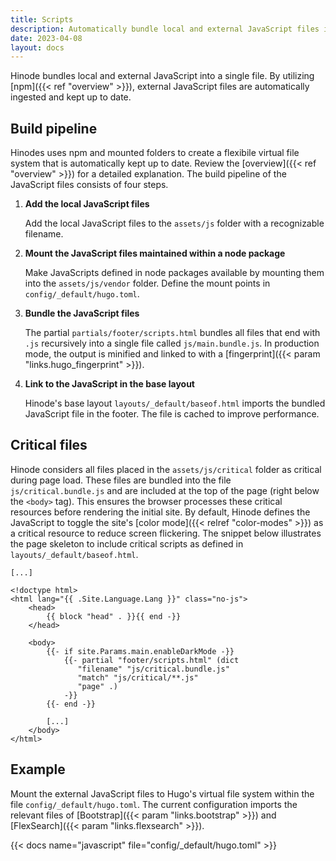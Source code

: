 ```yaml
---
title: Scripts
description: Automatically bundle local and external JavaScript files into a single file.
date: 2023-04-08
layout: docs
---
```


Hinode bundles local and external JavaScript into a single file. By utilizing [npm]({{< ref "overview" >}}), external JavaScript files are automatically ingested and kept up to date.

## Build pipeline

Hinodes uses npm and mounted folders to create a flexibile virtual file system that is automatically kept up to date. Review the [overview]({{< ref "overview" >}}) for a detailed explanation. The build pipeline of the JavaScript files consists of four steps.

1. **Add the local JavaScript files**

   Add the local JavaScript files to the `assets/js` folder with a recognizable filename.

2. **Mount the JavaScript files maintained within a node package**

   Make JavaScripts defined in node packages available by mounting them into the `assets/js/vendor` folder. Define the mount points in `config/_default/hugo.toml`.

3. **Bundle the JavaScript files**

   The partial `partials/footer/scripts.html` bundles all files that end with `.js` recursively into a single file called `js/main.bundle.js`. In production mode, the output is minified and linked to with a [fingerprint]({{< param "links.hugo_fingerprint" >}}).

4. **Link to the JavaScript in the base layout**

   Hinode's base layout `layouts/_default/baseof.html` imports the bundled JavaScript file in the footer. The file is cached to improve performance.

## Critical files

Hinode considers all files placed in the `assets/js/critical` folder as critical during page load. These files are bundled into the file `js/critical.bundle.js` and are included at the top of the page (right below the `<body>` tag). This ensures the browser processes these critical resources before rendering the initial site. By default, Hinode defines the JavaScript to toggle the site's [color mode]({{< relref "color-modes" >}}) as a critical resource to reduce screen flickering. The snippet below illustrates the page skeleton to include critical scripts as defined in `layouts/_default/baseof.html`.

```go-html-template
[...]

<!doctype html>
<html lang="{{ .Site.Language.Lang }}" class="no-js">
    <head>
        {{ block "head" . }}{{ end -}}
    </head>

    <body>
        {{- if site.Params.main.enableDarkMode -}}
            {{- partial "footer/scripts.html" (dict 
               "filename" "js/critical.bundle.js" 
               "match" "js/critical/**.js" 
               "page" .) 
            -}}
        {{- end -}}

        [...]
    </body>
</html>
```

## Example

Mount the external JavaScript files to Hugo's virtual file system within the file `config/_default/hugo.toml`. The current configuration imports the relevant files of [Bootstrap]({{< param "links.bootstrap" >}}) and [FlexSearch]({{< param "links.flexsearch" >}}).

{{< docs name="javascript" file="config/_default/hugo.toml" >}}
